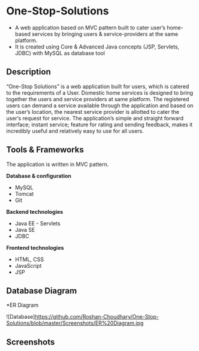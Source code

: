 # One-Stop-Solutions

* A web application based on MVC pattern built to cater user’s home-based
services by bringing users & service-providers at the same platform.
* It is created using Core & Advanced Java concepts (JSP, Servlets, JDBC)
with MySQL as database tool

## Description

“One-Stop Solutions” is a web application built for users, which is catered to the requirements of a User. Domestic home services is designed to bring together the users and service providers at same platform. The registered users can demand a service available through the application and based on the user’s location, the nearest service provider is allotted to cater the user’s request for service. The application’s simple and straight forward interface; instant service; feature for rating and sending feedback, makes it incredibly useful and relatively easy to use for all users.

## Tools & Frameworks

The application is written in MVC pattern.

**Database & configuration**
* MySQL
* Tomcat
* Git

**Backend technologies**
* Java EE - Servlets
* Java SE
* JDBC

**Frontend technologies**
* HTML, CSS
* JavaScript
* JSP

## Database Diagram
  
  *ER Diagram
  
  ![Database]https://github.com/Roshan-Choudhary/One-Stop-Solutions/blob/master/Screenshots/ER%20Diagram.jpg


## Screenshots


